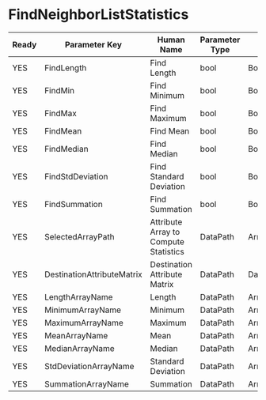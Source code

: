 # FindNeighborListStatistics #

| Ready | Parameter Key | Human Name | Parameter Type | Parameter Class |
|-------|---------------|------------|-----------------|----------------|
| YES | FindLength | Find Length | bool | BoolParameter |
| YES | FindMin | Find Minimum | bool | BoolParameter |
| YES | FindMax | Find Maximum | bool | BoolParameter |
| YES | FindMean | Find Mean | bool | BoolParameter |
| YES | FindMedian | Find Median | bool | BoolParameter |
| YES | FindStdDeviation | Find Standard Deviation | bool | BoolParameter |
| YES | FindSummation | Find Summation | bool | BoolParameter |
| YES | SelectedArrayPath | Attribute Array to Compute Statistics | DataPath | ArraySelectionParameter |
| YES | DestinationAttributeMatrix | Destination Attribute Matrix | DataPath | DataGroupSelectionParameter |
| YES | LengthArrayName | Length | DataPath | ArrayCreationParameter |
| YES | MinimumArrayName | Minimum | DataPath | ArrayCreationParameter |
| YES | MaximumArrayName | Maximum | DataPath | ArrayCreationParameter |
| YES | MeanArrayName | Mean | DataPath | ArrayCreationParameter |
| YES | MedianArrayName | Median | DataPath | ArrayCreationParameter |
| YES | StdDeviationArrayName | Standard Deviation | DataPath | ArrayCreationParameter |
| YES | SummationArrayName | Summation | DataPath | ArrayCreationParameter |
